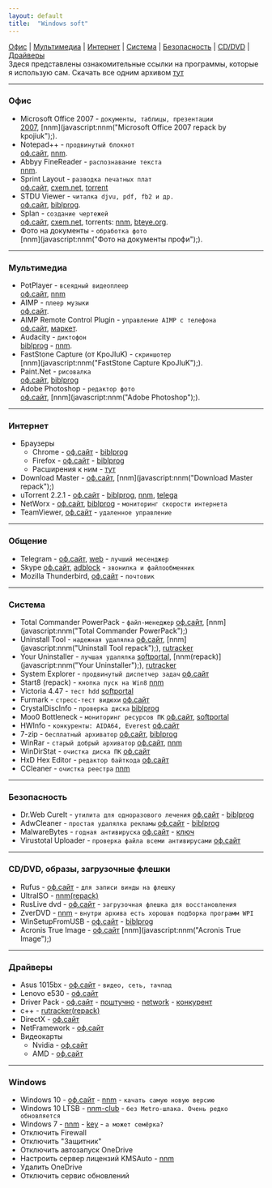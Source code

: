 ```yaml
---
layout: default
title:  "Windows soft"
---
```


[Офис](#офис) | [Мультимедиа](#мультимедиа) | [Интернет](#интернет) | [Система](#система) | [Безопасность](#безопасность) | [CD/DVD](#cddvd-образы-загрузочные-флешки) | [Драйверы](#драйверы)  
Здеся представлены  ознакомительные ссылки на  программы, которые  я использую сам.
Скачать все одним архивом [тут](#)

___
### Офис
* Microsoft Office 2007 - `документы, таблицы, презентации`  
[2007](http://nnm-club.me/forum/viewtopic.php?t=986318),
[nnm](javascript:nnm("Microsoft Office 2007 repack by kpojiuk");).
* Notepad++ - `продвинутый блокнот`  
[оф.сайт](http://notepad-plus-plus.org/download/), 
[nnm](javascript:nnm("Notepad++");).
* Abbyy FineReader - `распознавание текста`  
[nnm](javascript:nnm("Abbyy+FineReader");).
* Sprint Layout - `разводка печатных плат`  
[оф.сайт](http://electronic-software-shop.com/sprint-layout-60.html), 
[cxem.net](cxem.net/software/sprint_layout.php), 
[torrent](javascript:nnm("Sprint+Layout");)
* STDU Viewer - `читалка djvu, pdf, fb2 и др.`  
[оф.сайт](http://www.stdutility.com/stduviewer.html), 
[biblprog](https://biblprog.org.ua/ru/stdu_viewer/download/).
* Splan - `создание чертежей`  
[оф.сайт](http://electronic-software-shop.com), 
[cxem.net](http://cxem.net/software/splan.php), 
torrents: 
[nnm](javascript:nnm("Splan");), 
[bteye.org](#).
* Фото на документы - `обработка фото`  
[nnm](javascript:nnm("Фото на документы профи");).

___
### Мультимедиа
* PotPlayer - `всеядный видеоплеер`  
[оф.сайт](http://potplayer.ru/download/), 
[nnm](javascript:nnm("PotPlayer");)
* AIMP - `плеер музыки`  
[оф.сайт](http://aimp.ru).
* AIMP Remote Control Plugin - `управление AIMP с телефона`  
[оф.сайт](http://aimpremote.blogspot.com/p/installation-ru.html), 
[маркет](https://play.google.com/store/apps/details?id=com.invised.aimp.rc).
* Audacity - `диктофон`  
[biblprog](https://biblprog.org.ua/ru/audacity/download/) - [nnm](javascript:nnm("Audacity");).
* FastStone Capture (от KpoJIuK) - `скриншотер`  
[nnm](javascript:nnm("FastStone Capture KpoJIuK");).
* Paint.Net - `рисовалка`  
[оф.сайт](http://paintnet.ru/download/), 
[biblprog](https://biblprog.org.ua/ru/paint_net/download/)
* Adobe Photoshop - `редактор фото`  
[оф.сайт](http://adobe.com), 
[nnm](javascript:nnm("Adobe Photoshop");).

___
### Интернет
* Браузеры
  * Chrome - [оф.сайт](https://www.google.ru/chrome/index.html) - [biblprog](https://biblprog.org.ua/ru/google_chrome/download/)
  * Firefox - [оф.сайт](https://www.mozilla.org/ru/firefox/new/) - [biblprog](https://biblprog.org.ua/ru/firefox/download/)
  * Расширения к ним - [тут](/windows/addons.html)
* Download Master - 
[оф.сайт](https://westbyte.com/dm/),
[nnm](javascript:nnm("Download Master repack");)
* uTorrent 2.2.1 - 
[оф.сайт](http://utorrent.com/) - 
[biblprog](https://biblprog.org.ua/ru/utorrent/download/),
[nnm](javascript:nnm("uTorrent");),
[telega](https://telegram.me/filesbot?start=BQADAgAD5gADvVhYSyhm0rOrBa0BAg)
* NetWorx - 
[оф.сайт](https://www.softperfect.com/products/networx/),
[biblprog](https://biblprog.org.ua/ru/networx/download/) - `мониторинг скорости интернета`
* TeamViewer,
[оф.сайт](https://www.teamviewer.com/ru/download/windows/) - `удаленное управление`

___
### Общение
* Telegram - 
[оф.сайт](https://telegram.org/apps),
[web](web.telegram.org) - `лучший месенджер`
* Skype 
[оф.сайт](https://www.skype.com/ru/get-skype/),
[adblock](#) - `звонилка и файлообменник`
* Mozilla Thunderbird,
[оф.сайт](https://www.thunderbird.net/ru/) - `почтовик`

___
### Система
* Total Commander PowerPack - `файл-менеджер`
[оф.сайт](http://ghisler.com/download.htm),
[nnm](javascript:nnm("Total Commander PowerPack");)
* Uninstall Tool - `надежная удалялка`
[оф.сайт](http://crystalidea.com/ru/uninstall-tool/),
[nnm](javascript:nnm("Uninstall Tool repack");),
[rutracker](https://rutracker.org/forum/viewtopic.php?t=5403274)
* Your Uninstaller - `лучшая удалялка`
[softportal](http://softportal.com/get-2328-your-uninstaller.html),
[nnm(repack)](javascript:nnm("Your Uninstaller");),
[rutracker](https://rutracker.org/forum/viewtopic.php?t=4705223)
* System Explorer - `продвинутый диспетчер задач`
[оф.сайт](http://systemexplorer.net/)
* Start8 (repack) - `кнопка пуск на Win8`
[nnm](javascript:nnm("Start8");)
* Victoria 4.47 - `тест hdd`
[softportal](http://www.softportal.com/get-40873-victoria.html)
* Furmark - `стресс-тест видюхи`
[оф.сайт](http://www.ozone3d.net/benchmarks/fur/)
* CrystalDiscInfo - `проверка диска`
[biblprog](https://biblprog.org.ua/ru/crystaldiskinfo/download/)
* Moo0 Bottleneck - `мониторинг ресурсов ПК`
[оф.сайт](http://www.moo0.com/software/SystemMonitor),
[softportal](http://www.softportal.com/get-21044-moo0-systemmonitor.html)
* HWInfo - `конкуренты: AIDA64, Everest`
[оф.сайт](https://www.hwinfo.com/download.php)
* 7-zip - `бесплатный архиватор`
[оф.сайт](https://www.7-zip.org/download.html),
[biblprog](https://biblprog.org.ua/ru/7zip/download/)
* WinRar - `старый добрый архиватор`
[оф.сайт](https://www.rarlab.com/download.htm),
[nnm](javascript:nnm("WinRar");)
* WinDirStat - `очистка диска ПК`
[оф.сайт](https://windirstat.net/download.html)
* HxD Hex Editor - `редактор байткода`
[оф.сайт](https://mh-nexus.de/en/hxd/)
* CCleaner - `очистка реестра`
[nnm](javascript:nnm("CCleaner");)

___
### Безопасность
* Dr.Web CureIt - `утилита для одноразового лечения`
[оф.сайт](http://free.drweb.ru/download+cureit+free/) - 
[biblprog](https://biblprog.org.ua/ru/dr_web_cureit/download/)
* AdwCleaner - `простая удалялка рекламы`
[оф.сайт](https://ru.malwarebytes.com/adwcleaner/) - 
[biblprog](https://biblprog.org.ua/ru/adwcleaner/download/)
* MalwareBytes - `годная антивируска`
[оф.сайт](https://ru.malwarebytes.com/) - 
[ключ](#)
* Virustotal Uploader - `проверка файла всеми антивирусами`
[оф.сайт](https://www.virustotal.com/ru/documentation/desktop-applications/windows-uploader)

___
### CD/DVD, образы, загрузочные флешки
* Rufus  - 
[оф.сайт](https://rufus.akeo.ie/#download) - `для записи винды на флешку`
* UltraISO - 
[nnm(repack)](javascript:nnm("UltraISO");)
* RusLive dvd - 
[оф.сайт](http://usbtor.ru/viewtopic.php?t=963) - `загрузочная флешка для восстановления`
* ZverDVD - 
[nnm](javascript:nnm("zverdvd");) - `внутри архива есть хорошая подборка программ WPI`
* WinSetupFromUSB - 
[оф.сайт](http://www.winsetupfromusb.com/downloads/) - 
[biblprog](https://biblprog.org.ua/ru/winsetupfromusb/download/)
* Acronis True Image - 
[оф.сайт](http://www.acronis.ru/) 
[nnm](javascript:nnm("Acronis True Image");)

___
###  Драйверы
* Asus 1015bx - 
[оф.сайт](https://www.asus.com/ua/Laptops/Eee_PC_1015BX/HelpDesk_Download/) - `видео, сеть, тачпад`
* Lenovo e530 - 
[оф.сайт](https://pcsupport.lenovo.com/ua/ru/products/laptops-and-netbooks/thinkpad-edge-laptops/thinkpad-edge-e530/downloads)
* Driver Pack - 
[оф.сайт](https://drp.su/ru) - 
[поштучно](https://drp.su/ru/hwids) - 
[network](https://drp.su/ru/info/driverpack-network) - 
[конкурент](https://devid.info)
* с++ - 
[rutracker(repack)](https://rutracker.org/forum/viewtopic.php?t=4594892)
* DirectX - 
[оф.сайт](https://www.microsoft.com/ru-ru/Download/confirmation.aspx?id=35)
* NetFramework - 
[оф.сайт](https://www.microsoft.com/ru-RU/download/details.aspx?id=56115)
* Видеокарты
  * Nvidia - 
  [оф.сайт](http://www.nvidia.ru/Download/index.aspx?lang=ru)
  * AMD - 
  [оф.сайт](http://support.amd.com/ru-ru/download)

___
### Windows
* Windows 10 - 
[оф.сайт](http://microsoft.com/) - 
[nnm](http://nnm-club.me/forum/viewforum.php?f=504) - `качать самую новую версию`
* Windows 10 LTSB - 
[nnm-club](http://nnm-club.me/forum/tracker.php?nm=ltsb&f=504) - `без Metro-шлака. Очень редко обновляется`
* Windows 7 - 
[nnm](http://nnm-club.me/forum/viewforum.php?f=504) - 
[key](http://nnm-club.me/forum/viewtopic.php?t=156121)  - `а может семёрка?`
* Отключить Firewall
* Отключить "Защитник"
* Отключить автозапуск OneDrive
* Настроить сервер лицензий KMSAuto - [nnm](javascript:nnm("KMSAuto");)
* Удалить OneDrive
* Отключить сервис обновлений



<script>
 function nnm(name){
 window.open("https://rutracker.org/forum/tracker.php?nm="+name);
 window.open("http://nnm-club.me/forum/tracker.php?nm="+name);
 }
</script>

